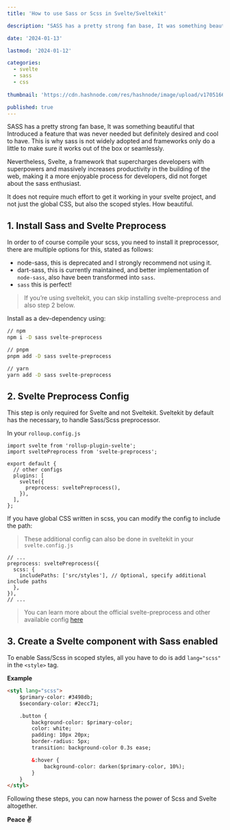 ```yaml
---
title: 'How to use Sass or Scss in Svelte/Sveltekit'

description: "SASS has a pretty strong fan base, It was something beautiful that Introduced a feature that was never needed but definitely desired and cool to have. This is why sass is not widely adopted and frameworks only do a little to make sure it works out of the box or seamlessly."

date: '2024-01-13'

lastmod: '2024-01-12'

categories:
  - svelte
  - sass
  - css
  
thumbnail: 'https://cdn.hashnode.com/res/hashnode/image/upload/v1705166371720/9944b8fe-5a7f-4920-b6c1-bca9d499b52b.png'

published: true
---
```


SASS has a pretty strong fan base, It was something beautiful that Introduced a feature that was never needed but definitely desired and cool to have. This is why sass is not widely adopted and frameworks only do a little to make sure it works out of the box or seamlessly.

Nevertheless, Svelte, a framework that supercharges developers with superpowers and massively increases productivity in the building of the web, making it a more enjoyable process for developers, did not forget about the sass enthusiast.

It does not require much effort to get it working in your svelte project, and not just the global CSS, but also the scoped styles. How beautiful.

## 1. Install Sass and Svelte Preprocess

In order to of course compile your scss, you need to install it preprocessor, there are multiple options for this, stated as follows:

- node-sass, this is deprecated and I strongly recommend not using it.
- dart-sass, this is currently maintained, and better implementation of `node-sass`, also have been transformed into `sass`.
- `sass` this is perfect!

> If you’re using sveltekit, you can skip installing svelte-preprocess and also step 2 below.

Install as a dev-dependency using:

```bash
// npm
npm i -D sass svelte-preprocess

// pnpm
pnpm add -D sass svelte-preprocess

// yarn
yarn add -D sass svelte-preprocess
```

## 2. Svelte Preprocess Config

This step is only required for Svelte and not Sveltekit. Sveltekit by default has the necessary, to handle Sass/Scss preprocessor.

In your `rolloup.config.js`

```svelte {8}
import svelte from 'rollup-plugin-svelte';
import sveltePreprocess from 'svelte-preprocess';

export default {
  // other configs
  plugins: [
    svelte({
      preprocess: sveltePreprocess(),
    }),
  ],
};

```

If you have global CSS written in scss, you can modify the config to include the path:

> These additional config can also be done in sveltekit in your `svelte.config.js`

```svelte {3-6}
// ...
preprocess: sveltePreprocess({
  scss: {
    includePaths: ['src/styles'], // Optional, specify additional include paths
  },
}),
// ...

```

> You can learn more about the official svelte-preprocess and other available config [here](https://github.com/sveltejs/svelte-preprocess/blob/main/docs/getting-started.md)

## 3. Create a Svelte component with Sass enabled

To enable Sass/Scss in scoped styles, all you have to do is add `lang="scss"` in the `<style>` tag.

**Example**

```html
<styl lang="scss">
	$primary-color: #3498db;
	$secondary-color: #2ecc71;

	.button {
		background-color: $primary-color;
		color: white;
		padding: 10px 20px;
		border-radius: 5px;
		transition: background-color 0.3s ease;

		&:hover {
			background-color: darken($primary-color, 10%);
		}
	}
</styl>
```

Following these steps, you can now harness the power of Scss and Svelte altogether.

**Peace ✌**
